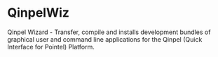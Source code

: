 QinpelWiz
=========

Qinpel Wizard - Transfer, compile and installs development bundles of graphical user and command line applications for the Qinpel (Quick Interface for Pointel) Platform.